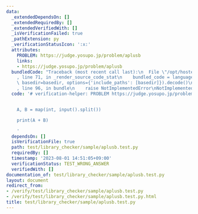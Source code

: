 ```yaml
---
data:
  _extendedDependsOn: []
  _extendedRequiredBy: []
  _extendedVerifiedWith: []
  _isVerificationFailed: true
  _pathExtension: py
  _verificationStatusIcon: ':x:'
  attributes:
    PROBLEM: https://judge.yosupo.jp/problem/aplusb
    links:
    - https://judge.yosupo.jp/problem/aplusb
  bundledCode: "Traceback (most recent call last):\n  File \"/opt/hostedtoolcache/PyPy/3.10.13/x64/lib/pypy3.10/site-packages/onlinejudge_verify/documentation/build.py\"\
    , line 71, in _render_source_code_stat\n    bundled_code = language.bundle(stat.path,\
    \ basedir=basedir, options={'include_paths': [basedir]}).decode()\n  File \"/opt/hostedtoolcache/PyPy/3.10.13/x64/lib/pypy3.10/site-packages/onlinejudge_verify/languages/python.py\"\
    , line 96, in bundle\n    raise NotImplementedError\nNotImplementedError\n"
  code: '# verification-helper: PROBLEM https://judge.yosupo.jp/problem/aplusb


    A, B = map(int, input().split())

    print(A + B)

    '
  dependsOn: []
  isVerificationFile: true
  path: test/library_checker/sample/aplusb.test.py
  requiredBy: []
  timestamp: '2023-08-01 14:51:05+09:00'
  verificationStatus: TEST_WRONG_ANSWER
  verifiedWith: []
documentation_of: test/library_checker/sample/aplusb.test.py
layout: document
redirect_from:
- /verify/test/library_checker/sample/aplusb.test.py
- /verify/test/library_checker/sample/aplusb.test.py.html
title: test/library_checker/sample/aplusb.test.py
---
```

